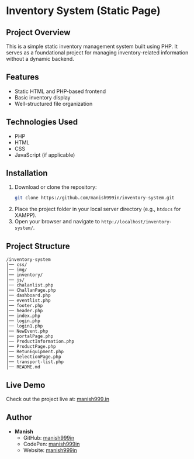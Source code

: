 # Inventory System (Static Page)

## Project Overview
This is a simple static inventory management system built using PHP. It serves as a foundational project for managing inventory-related information without a dynamic backend.

## Features
- Static HTML and PHP-based frontend
- Basic inventory display
- Well-structured file organization

## Technologies Used
- PHP
- HTML
- CSS
- JavaScript (if applicable)

## Installation
1. Download or clone the repository:
   ```sh
   git clone https://github.com/manish999in/inventory-system.git
   ```
2. Place the project folder in your local server directory (e.g., `htdocs` for XAMPP).
3. Open your browser and navigate to `http://localhost/inventory-system/`.

## Project Structure
```
/inventory-system
│── css/
│── img/
│── inventory/
│── js/
│── chalanlist.php
│── ChallanPage.php
│── dashboard.php
│── eventlist.php
│── footer.php
│── header.php
│── index.php
│── login.php
│── login1.php
│── NewEvent.php
│── portalPage.php
│── ProductInformation.php
│── ProductPage.php
│── RetunEquipment.php
│── SelectionPage.php
│── transport-list.php
│── README.md
```

## Live Demo
Check out the project live at: [manish999.in](http://manish999.in/)

## Author
- **Manish**  
  - GitHub: [manish999in](https://github.com/manish999in)
  - CodePen: [manish999in](https://codepen.io/manish999in/)
  - Website: [manish999in](https://manish999in/)
